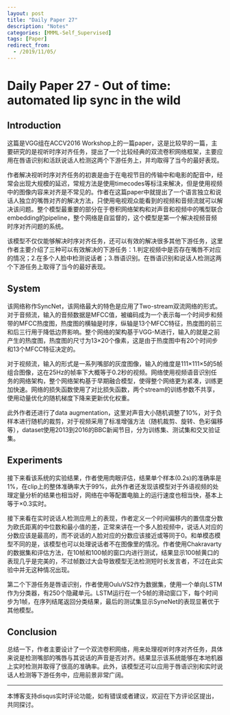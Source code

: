 ```yaml
---
layout: post
title: "Daily Paper 27"
description: "Notes"
categories: [MMML-Self_Supervised]
tags: [Paper]
redirect_from:
  - /2019/11/05/
---
```


# Daily Paper 27 - Out of time: automated lip sync in the wild  

## Introduction  

这篇是VGG组在ACCV2016 Workshop上的一篇paper，这是比较早的一篇，主要研究的是视听时序对齐任务，提出了一个比较经典的双流卷积网络框架，主要应用在唇语识别和活跃说话人检测这两个下游任务上，并均取得了当今的最好表现。  

作者解决视听时序对齐任务的初衷是由于在电视节目的传输中和电影的配音中，经常会出现大规模的延迟，常规方法是使用timecodes等标注来解决，但是使用视频中的图像内容来对齐是不常见的。作者在这篇paper中就提出了一个语言独立和说话人独立的嘴唇对齐的解决方法，只使用电视观众能看到的视频和音频流就可以解决该问题。整个模型最重要的部分在于卷积网络架构和对声音和视频中的嘴型联合embedding的pipeline，整个网络是自监督的，这个模型是第一个解决视频音频时序对齐问题的系统。  

该模型不仅仅能够解决时序对齐任务，还可以有效的解决很多其他下游任务，这里作者主要介绍了三种可以有效解决的下游任务：1.判定视频中是否存在嘴唇不对应的情况；2.在多个人脸中检测说话者；3.唇语识别。在唇语识别和说话人检测这两个下游任务上取得了当今的最好表现。  

## System  

该网络称作SyncNet，该网络最大的特色是应用了Two-stream双流网络的形式。对于音频流，输入的音频数据是MFCC值，被编码成为一个表示每一个时间步和频带的MFCC热度图，热度图的横轴是时序，纵轴是13个MFCC特征，热度图的前三和后三行用于降低边界影响。整个网络的架构基于VGG-M进行，输入的就是之前产生的热度图，热度图的尺寸为13×20个像素，这是由于热度图中有20个时间步和13个MFCC特征决定的。  

对于视频流，输入的形式是一系列嘴部的灰度图像，输入的维度是111×111×5的5帧组合图像，这在25Hz的帧率下大概等于0.2秒的视频。网络使用视频语音识别任务的网络架构，整个网络架构基于早期融合模型，使得整个网络更为紧凑，训练更加快速。网络的损失函数使用了对比损失函数，两个stream的训练参数不共享，使用动量优化的随机梯度下降来更新优化权重。  

此外作者还进行了data augmentation，这里对声音大小随机调整了10%，对于负样本进行随机的裁剪，对于视频采用了标准增强方法（随机裁剪、旋转、色彩偏移等），dataset使用2013到2016的BBC新闻节目，分为训练集、测试集和交叉验证集。  

## Experiments  

接下来看该系统的实验结果，作者使用肉眼评估，结果单个样本(0.2s)的准确率是1%，在clip上的整体准确率大于99%，此外作者还发现该模型对于外语视频的处理定量分析的结果也相当好，网络在中等配置电脑上的运行速度也相当快，基本上等于×0.3实时。  

接下来看在实时说话人检测应用上的表现，作者定义一个时间偏移内的置信度分数为欧氏距离的中位数和最小值的差，正常来讲在一个多人脸视频中，说话人对应的分数应该是最高的，而不说话的人脸对应的分数应该接近或等同于0。和单模态模型不同的是，该模型也可以处理说话者不在图像里的情况。作者使用Chakravarty的数据集和评估方法，在10帧和100帧的窗口内进行测试，结果显示100帧黄口的表现几乎是完美的，不过帧数过大会导致模型无法检测短时长发言者，不过在此实验中并无这种情况出现。  

第二个下游任务是唇语识别，作者使用OuluVS2作为数据集，使用一个单向LSTM作为分类器，有250个隐藏单元。LSTM运行在一个5帧的滑动窗口下，每个时间步为1帧，在序列结尾返回分类结果，最后的测试集显示SyneNet的表现显著优于其他模型。  

## Conclusion  

总结一下，作者主要设计了一个双流卷积网络，用来处理视听时序对齐任务，具体来说是检测嘴部的嘴唇与其说话的声音是否对齐。结果显示该系统能够在本地机器上实时检测并取得了很高的准确率。此外，该模型还可以应用于唇语识别和实时说话人检测等下游任务中，应用前景非常广阔。  

---
本博客支持disqus实时评论功能，如有错误或者建议，欢迎在下方评论区提出，共同探讨。  
